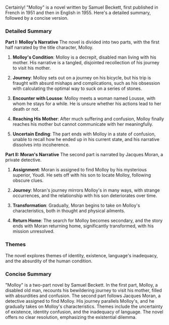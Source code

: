 Certainly! "Molloy" is a novel written by Samuel Beckett, first published in French in 1951 and then in English in 1955. Here's a detailed summary, followed by a concise version.

### Detailed Summary

**Part I: Molloy’s Narrative**
The novel is divided into two parts, with the first half narrated by the title character, Molloy.

1. **Molloy's Condition**: Molloy is a decrepit, disabled man living with his mother. His narrative is a tangled, disjointed recollection of his journey to visit his mother.

2. **Journey**: Molloy sets out on a journey on his bicycle, but his trip is fraught with absurd mishaps and complications, such as his obsession with calculating the optimal way to suck on a series of stones.

3. **Encounter with Lousse**: Molloy meets a woman named Lousse, with whom he stays for a while. He is unsure whether his actions lead to her death or not.

4. **Reaching His Mother**: After much suffering and confusion, Molloy finally reaches his mother but cannot communicate with her meaningfully.

5. **Uncertain Ending**: The part ends with Molloy in a state of confusion, unable to recall how he ended up in his current state, and his narrative dissolves into incoherence.

**Part II: Moran's Narrative**
The second part is narrated by Jacques Moran, a private detective.

1. **Assignment**: Moran is assigned to find Molloy by his mysterious superior, Youdi. He sets off with his son to locate Molloy, following obscure clues.

2. **Journey**: Moran's journey mirrors Molloy's in many ways, with strange occurrences, and the relationship with his son deteriorates over time.

3. **Transformation**: Gradually, Moran begins to take on Molloy's characteristics, both in thought and physical ailments.

4. **Return Home**: The search for Molloy becomes secondary, and the story ends with Moran returning home, significantly transformed, with his mission unresolved.

### Themes
The novel explores themes of identity, existence, language's inadequacy, and the absurdity of the human condition.

### Concise Summary
"Molloy" is a two-part novel by Samuel Beckett. In the first part, Molloy, a disabled old man, recounts his bewildering journey to visit his mother, filled with absurdities and confusion. The second part follows Jacques Moran, a detective assigned to find Molloy. His journey parallels Molloy's, and he gradually takes on Molloy's characteristics. Themes include the uncertainty of existence, identity confusion, and the inadequacy of language. The novel offers no clear resolution, emphasizing the existential dilemma.